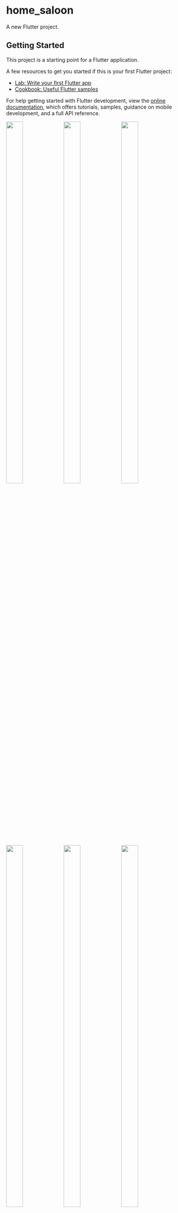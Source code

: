 # home_saloon

A new Flutter project.

## Getting Started

This project is a starting point for a Flutter application.

A few resources to get you started if this is your first Flutter project:

- [Lab: Write your first Flutter app](https://docs.flutter.dev/get-started/codelab)
- [Cookbook: Useful Flutter samples](https://docs.flutter.dev/cookbook)

For help getting started with Flutter development, view the
[online documentation](https://docs.flutter.dev/), which offers tutorials,
samples, guidance on mobile development, and a full API reference.

<p>

<img src="https://github.com/Flutter2616/home_saloon/assets/124335197/592ed54c-cf74-479d-b4d6-42e03b747bcf" height="50%" width="30%">
<img src="https://github.com/Flutter2616/home_saloon/assets/124335197/7092349b-6286-47b0-ad2a-520d47b8a61a" height="50%" width="30%">
<img src="https://github.com/Flutter2616/home_saloon/assets/124335197/ca516218-a0ad-435a-a9c7-bca9c90c0a64" height="50%" width="30%">
<img src="https://github.com/Flutter2616/home_saloon/assets/124335197/588ea79e-3c4b-420f-937c-72ebeae2ff15" height="50%" width="30%">
<img src="https://github.com/Flutter2616/home_saloon/assets/124335197/6c93064b-920e-4f12-bd85-88123569ded0" height="50%" width="30%">
<img src="https://github.com/Flutter2616/home_saloon/assets/124335197/199d4285-6c3e-4745-bdf1-f9cd5f8beb24" height="50%" width="30%">
<img src="https://github.com/Flutter2616/home_saloon/assets/124335197/ac7f4603-d81a-4cd8-876c-e73166e777f7" height="50%" width="30%">
<img src="https://github.com/Flutter2616/home_saloon/assets/124335197/aa7b1591-b9d5-4023-9e0e-4c608d4abd12" height="50%" width="30%">
<img src="https://github.com/Flutter2616/home_saloon/assets/124335197/911db319-f110-45f3-9ce9-e7e6d6452183" height="50%" width="30%">
<img src="https://github.com/Flutter2616/home_saloon/assets/124335197/5eac7a06-1011-4d26-8cbd-79e11493e4c2" height="50%" width="30%">
<img src="https://github.com/Flutter2616/home_saloon/assets/124335197/61496b54-972b-4ed7-949c-6a5ed286fea0" height="50%" width="30%">
<img src="https://github.com/Flutter2616/home_saloon/assets/124335197/88c34153-ded1-4161-99d1-f22847f43fef" height="50%" width="30%">
<img src="https://github.com/Flutter2616/home_saloon/assets/124335197/615c8858-62a5-4e90-b5fe-2ec01898bb97" height="50%" width="30%">
<img src="https://github.com/Flutter2616/home_saloon/assets/124335197/413da1d2-cb0d-48fa-81a3-6b5f77d117b2" height="50%" width="30%">
<img src="https://github.com/Flutter2616/home_saloon/assets/124335197/9ab8cf28-0c09-4e1f-96b3-998925326831" height="50%" width="30%">
<img src="https://github.com/Flutter2616/home_saloon/assets/124335197/65a78b80-d1ef-46f8-b18a-661683087b5c" height="50%" width="30%">
<img src="https://github.com/Flutter2616/home_saloon/assets/124335197/0a95ee42-e5f2-4f47-a8b3-52177fac3b37" height="50%" width="30%">
<img src="https://github.com/Flutter2616/home_saloon/assets/124335197/ce22460b-7ac5-49ca-b9cf-f9730271306a" height="50%" width="30%">


</p>
